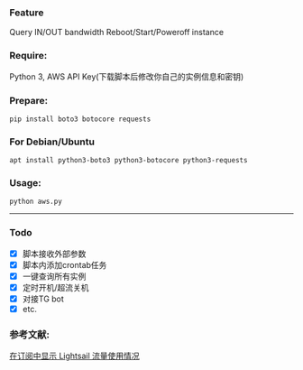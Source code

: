 ### Feature
Query IN/OUT bandwidth
Reboot/Start/Poweroff instance

### Require:
Python 3, AWS API Key(下载脚本后修改你自己的实例信息和密钥)

### Prepare:
```
pip install boto3 botocore requests
```

### For Debian/Ubuntu
```
apt install python3-boto3 python3-botocore python3-requests
```

### Usage:
```
python aws.py
```

---

### Todo

- [x] 脚本接收外部参数
- [x] 脚本内添加crontab任务
- [x] 一键查询所有实例
- [x] 定时开机/超流关机
- [x] 对接TG bot
- [x] etc.

### 参考文献:
[在订阅中显示 Lightsail 流量使用情况](https://moenew.us/Lightsail-Traffic-Subscription.html)
